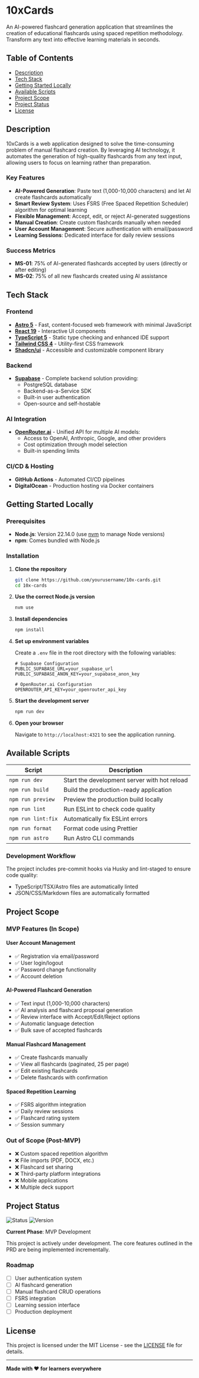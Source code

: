 # 10xCards

An AI-powered flashcard generation application that streamlines the creation of educational flashcards using spaced repetition methodology. Transform any text into effective learning materials in seconds.

## Table of Contents

- [Description](#description)
- [Tech Stack](#tech-stack)
- [Getting Started Locally](#getting-started-locally)
- [Available Scripts](#available-scripts)
- [Project Scope](#project-scope)
- [Project Status](#project-status)
- [License](#license)

## Description

10xCards is a web application designed to solve the time-consuming problem of manual flashcard creation. By leveraging AI technology, it automates the generation of high-quality flashcards from any text input, allowing users to focus on learning rather than preparation.

### Key Features

- **AI-Powered Generation**: Paste text (1,000-10,000 characters) and let AI create flashcards automatically
- **Smart Review System**: Uses FSRS (Free Spaced Repetition Scheduler) algorithm for optimal learning
- **Flexible Management**: Accept, edit, or reject AI-generated suggestions
- **Manual Creation**: Create custom flashcards manually when needed
- **User Account Management**: Secure authentication with email/password
- **Learning Sessions**: Dedicated interface for daily review sessions

### Success Metrics

- **MS-01**: 75% of AI-generated flashcards accepted by users (directly or after editing)
- **MS-02**: 75% of all new flashcards created using AI assistance

## Tech Stack

### Frontend
- **[Astro 5](https://astro.build/)** - Fast, content-focused web framework with minimal JavaScript
- **[React 19](https://react.dev/)** - Interactive UI components
- **[TypeScript 5](https://www.typescriptlang.org/)** - Static type checking and enhanced IDE support
- **[Tailwind CSS 4](https://tailwindcss.com/)** - Utility-first CSS framework
- **[Shadcn/ui](https://ui.shadcn.com/)** - Accessible and customizable component library

### Backend
- **[Supabase](https://supabase.com/)** - Complete backend solution providing:
  - PostgreSQL database
  - Backend-as-a-Service SDK
  - Built-in user authentication
  - Open-source and self-hostable

### AI Integration
- **[OpenRouter.ai](https://openrouter.ai/)** - Unified API for multiple AI models:
  - Access to OpenAI, Anthropic, Google, and other providers
  - Cost optimization through model selection
  - Built-in spending limits

### CI/CD & Hosting
- **GitHub Actions** - Automated CI/CD pipelines
- **DigitalOcean** - Production hosting via Docker containers

## Getting Started Locally

### Prerequisites

- **Node.js**: Version 22.14.0 (use [nvm](https://github.com/nvm-sh/nvm) to manage Node versions)
- **npm**: Comes bundled with Node.js

### Installation

1. **Clone the repository**
   ```bash
   git clone https://github.com/yourusername/10x-cards.git
   cd 10x-cards
   ```

2. **Use the correct Node.js version**
   ```bash
   nvm use
   ```

3. **Install dependencies**
   ```bash
   npm install
   ```

4. **Set up environment variables**
   
   Create a `.env` file in the root directory with the following variables:
   ```env
   # Supabase Configuration
   PUBLIC_SUPABASE_URL=your_supabase_url
   PUBLIC_SUPABASE_ANON_KEY=your_supabase_anon_key
   
   # OpenRouter.ai Configuration
   OPENROUTER_API_KEY=your_openrouter_api_key
   ```

5. **Start the development server**
   ```bash
   npm run dev
   ```

6. **Open your browser**
   
   Navigate to `http://localhost:4321` to see the application running.

## Available Scripts

| Script | Description |
|--------|-------------|
| `npm run dev` | Start the development server with hot reload |
| `npm run build` | Build the production-ready application |
| `npm run preview` | Preview the production build locally |
| `npm run lint` | Run ESLint to check code quality |
| `npm run lint:fix` | Automatically fix ESLint errors |
| `npm run format` | Format code using Prettier |
| `npm run astro` | Run Astro CLI commands |

### Development Workflow

The project includes pre-commit hooks via Husky and lint-staged to ensure code quality:
- TypeScript/TSX/Astro files are automatically linted
- JSON/CSS/Markdown files are automatically formatted

## Project Scope

### MVP Features (In Scope)

#### User Account Management
- ✅ Registration via email/password
- ✅ User login/logout
- ✅ Password change functionality
- ✅ Account deletion

#### AI-Powered Flashcard Generation
- ✅ Text input (1,000-10,000 characters)
- ✅ AI analysis and flashcard proposal generation
- ✅ Review interface with Accept/Edit/Reject options
- ✅ Automatic language detection
- ✅ Bulk save of accepted flashcards

#### Manual Flashcard Management
- ✅ Create flashcards manually
- ✅ View all flashcards (paginated, 25 per page)
- ✅ Edit existing flashcards
- ✅ Delete flashcards with confirmation

#### Spaced Repetition Learning
- ✅ FSRS algorithm integration
- ✅ Daily review sessions
- ✅ Flashcard rating system
- ✅ Session summary

### Out of Scope (Post-MVP)
- ❌ Custom spaced repetition algorithm
- ❌ File imports (PDF, DOCX, etc.)
- ❌ Flashcard set sharing
- ❌ Third-party platform integrations
- ❌ Mobile applications
- ❌ Multiple deck support

## Project Status

![Status](https://img.shields.io/badge/status-in%20development-yellow)
![Version](https://img.shields.io/badge/version-0.0.1-blue)

**Current Phase**: MVP Development

This project is actively under development. The core features outlined in the PRD are being implemented incrementally.

### Roadmap
- [ ] User authentication system
- [ ] AI flashcard generation
- [ ] Manual flashcard CRUD operations
- [ ] FSRS integration
- [ ] Learning session interface
- [ ] Production deployment

## License

This project is licensed under the MIT License - see the [LICENSE](LICENSE) file for details.

---

**Made with ❤️ for learners everywhere**
